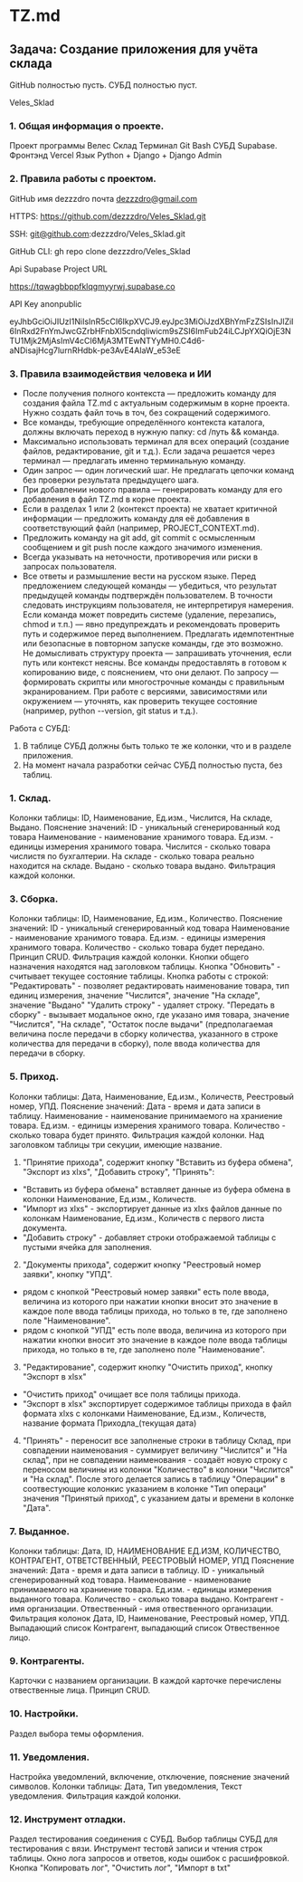 # TZ.md

## Задача: Создание приложения для учёта склада

GitHub полностью пусть.
СУБД полностью пуст.

Veles_Sklad

### 1. Общая информация о проекте.
Проект программы Велес Склад
Терминал Git Bash
СУБД Supabase.
Фронтэнд Vercel
Язык Python + Django + Django Admin

### 2. Правила работы с проектом.

GitHub
имя dezzzdro
почта dezzzdro@gmail.com

HTTPS:
https://github.com/dezzzdro/Veles_Sklad.git

SSH:
git@github.com:dezzzdro/Veles_Sklad.git

GitHub CLI:
gh repo clone dezzzdro/Veles_Sklad

Api Supabase
Project URL

https://tqwagbbppfklqgmyyrwj.supabase.co

API Key anonpublic

eyJhbGciOiJIUzI1NiIsInR5cCI6IkpXVCJ9.eyJpc3MiOiJzdXBhYmFzZSIsInJlZiI6InRxd2FnYmJwcGZrbHFnbXl5cndqIiwicm9sZSI6ImFub24iLCJpYXQiOjE3NTU1Mjk2MjAsImV4cCI6MjA3MTEwNTYyMH0.C4d6-aNDisajHcg7lurnRHdbk-pe3AvE4AIaW_e53eE

### 3. Правила взаимодействия человека и ИИ
- После получения полного контекста — предложить команду для создания файла TZ.md с актуальным содержимым в корне проекта. Нужно создать файл точь в точ, без сокращений содержимого.
- Все команды, требующие определённого контекста каталога, должны включать переход в нужную папку: cd /путь && команда.
- Максимально использовать терминал для всех операций (создание файлов, редактирование, git и т.д.). Если задача решается через терминал — предлагать именно терминальную команду.
- Один запрос — один логический шаг. Не предлагать цепочки команд без проверки результата предыдущего шага.
- При добавлении нового правила — генерировать команду для его добавления в файл TZ.md в корне проекта.
- Если в разделах 1 или 2 (контекст проекта) не хватает критичной информации — предложить команду для её добавления в соответствующий файл (например, PROJECT_CONTEXT.md).
- Предложить команду на git add, git commit с осмысленным сообщением и git push после каждого значимого изменения.
- Всегда указывать на неточности, противоречия или риски в запросах пользователя.
- Все ответы и размышление вести на русском языке.
Перед предложением следующей команды — убедиться, что результат предыдущей команды подтверждён пользователем.
В точности следовать инструкциям пользователя, не интерпретируя намерения.
Если команда может повредить системе (удаление, перезапись, chmod и т.п.) — явно предупреждать и рекомендовать проверить путь и содержимое перед выполнением.
Предлагать идемпотентные или безопасные в повторном запуске команды, где это возможно.
Не домысливать структуру проекта — запрашивать уточнения, если путь или контекст неясны.
Все команды предоставлять в готовом к копированию виде, с пояснением, что они делают.
По запросу — формировать скрипты или многострочные команды с правильным экранированием.
При работе с версиями, зависимостями или окружением — уточнять, как проверить текущее состояние (например, python --version, git status и т.д.).

Работа с СУБД:
1. В таблице СУБД должны быть только те же колонки, что и в разделе приложения.
2. На момент начала разработки сейчас СУБД полностью пуста, без таблиц.


### 1. Склад.
Колонки таблицы:
ID,	Наименование,	Ед.изм.,	Числится,	На складе,	Выдано.
Пояснение значений:
ID - уникальный сгенерированный код товара
Наименование - наименование хранимого товара.
Ед.изм. - единицы измерения хранимого товара.
Числится - сколько товара числистя по бухгалтерии.
На складе - сколько товара реально находится на складе.
Выдано - сколько товара выдано.
Фильтрация каждой колонки. 


### 3. Сборка.
Колонки таблицы:
ID,	Наименование,	Ед.изм.,	Количество.
Пояснение значений:
ID - уникальный сгенерированный код товара
Наименование - наименование хранимого товара.
Ед.изм. - единицы измерения хранимого товара.
Количество - сколько товара будет передано.
Принцип CRUD.
Фильтрация каждой колонки.
Кнопки общего назначения находятся над заголовком таблицы.
Кнопка "Обновить" - считывает текущее состояние таблицы.
Кнопка работы с строкой:
"Редактировать" - позволяет редактировать наименование товара, тип единиц измерения, значение "Числится", значение "На складе", значение "Выдано"
"Удалить строку" - удаляет строку.
"Передать в сборку" - вызывает модальное окно, где указано имя товара, значение "Числится", "На складе", "Остаток после выдачи" (предполагаемая величина после передачи в сборку количества, указанного в строке количества для передачи в сборку), поле ввода количества для передачи в сборку.

### 5. Приход.
Колонки таблицы:
Дата, Наименование,	Ед.изм.,	Количеств, Реестровый номер, УПД.
Пояснение значений:
Дата - время и дата записи в таблицу.
Наименование - наименование принимаемого на храниение товара.
Ед.изм. - единицы измерения хранимого товара.
Количество - сколько товара будет принято.
Фильтрация каждой колонки.
Над заголовком таблицы три секуции, имеющие название.
1) "Принятие прихода", содержит кнопку "Вставить из буфера обмена", "Экспорт из xlxs", "Добавить строку", "Принять":
- "Вставить из буфера обмена" вставляет данные из буфера обмена в колонки Наименование, Ед.изм.,	Количеств.
- "Импорт из xlxs" - экспортирует данные из xlxs файлов данные по колонкам Наименование,	Ед.изм.,	Количеств с первого листа документа.
- "Добавить строку" - добавляет строки отображаемой  таблицы с пустыми ячейка для заполнения.
2) "Документы прихода", содержит кнопку "Реестровый номер заявки", кнопку "УПД".
- рядом с кнопкой "Реестровый номер заявки" есть поле ввода, величина из которого при нажатии кнопки вносит это значение в каждое поле ввода таблицы прихода, но только в те, где заполнено поле "Наименование".
- рядом с кнопкой "УПД" есть поле ввода, величина из которого при нажатии кнопки вносит это значение в каждое поле ввода таблицы прихода, но только в те, где заполнено поле "Наименование".
3) "Редактирование", содержит кнопку "Очистить приход", кнопку "Экспорт в xlsx" 
- "Очистить приход" очищает все поля таблицы прихода.
- "Экспорт в xlsx" экспортирует содержимое таблицы прихода в файл формата xlxs с колонками Наименование, Ед.изм.,	Количеств, название формата Приходла_(текущая дата)
4) "Принять" - переносит все заполненые строки в таблицу Склад, при совпадении наименования - суммирует величину "Числится" и "На склад", при не совпадении наименования - создаёт новую строку с переносом величины из колонки "Количество" в колонки "Числится" и "На склад". После этого делается запись в таблицу "Операции" в соотвестующие колонкис указанием в колонке "Тип операци" значения "Принятый приход", с указанием даты и времени в колонке "Дата".

### 7. Выданное.
Колонки таблицы:
Дата,	ID,	НАИМЕНОВАНИЕ	ЕД.ИЗМ,	КОЛИЧЕСТВО, КОНТРАГЕНТ, ОТВЕТСТВЕННЫЙ,	РЕЕСТРОВЫЙ НОМЕР,	УПД
Пояснение значений:
Дата - время и дата записи в таблицу.
ID - уникальный сгенерированный код товара.
Наименование - наименование принимаемого на храниение товара.
Ед.изм. - единицы измерения выданного товара.
Количество - сколько товара выдано.
Контрагент - имя организации.
Отвественный - имя отвественного организации.
Фильтрация колонок Дата, ID, Наименование, Реестровый номер, УПД.
Выпадающий список Контрагент, выпадающий список Отвественное лицо. 

### 9. Контрагенты.
Карточки с названием организации.
В каждой карточке перечислены отвественные лица.
Принцип CRUD.

### 10. Настройки.
Раздел выбора темы оформления.

### 11. Уведомления.
Настройка уведомлений, включение, отключение, пояснение значений символов.
Колонки таблицы:
Дата, Тип уведомления, Текст уведомления.
Фильтрация каждой колонки.

### 12. Инструмент отладки.
Раздел тестирования соединения с СУБД. Выбор таблицы СУБД для тестирования с вязи.
Инструмент тестовй записи и чтения строк таблицы.
Окно лога запросов и ответов, коды ошибок с расшифровкой.
Кнопка "Копировать лог", "Очистить лог", "Импорт в txt"